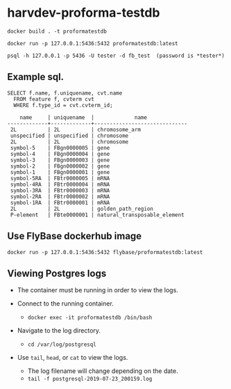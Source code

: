 # harvdev-proforma-testdb
```
docker build . -t proformatestdb

docker run -p 127.0.0.1:5436:5432 proformatestdb:latest

psql -h 127.0.0.1 -p 5436 -U tester -d fb_test  (password is *tester*)
```
## Example sql.
```
SELECT f.name, f.uniquename, cvt.name 
  FROM feature f, cvterm cvt 
  WHERE f.type_id = cvt.cvterm_id;

    name     | uniquename  |             name             
-------------+-------------+------------------------------
 2L          | 2L          | chromosome_arm
 unspecified | unspecified | chromosome
 2L          | 2L          | chromosome
 symbol-5    | FBgn0000005 | gene
 symbol-4    | FBgn0000004 | gene
 symbol-3    | FBgn0000003 | gene
 symbol-2    | FBgn0000002 | gene
 symbol-1    | FBgn0000001 | gene
 symbol-5RA  | FBtr0000005 | mRNA
 symbol-4RA  | FBtr0000004 | mRNA
 symbol-3RA  | FBtr0000003 | mRNA
 symbol-2RA  | FBtr0000002 | mRNA
 symbol-1RA  | FBtr0000001 | mRNA
 2L          | 2L          | golden_path_region
 P-element   | FBte0000001 | natural_transposable_element
```

## Use FlyBase dockerhub image
```
docker run -p 127.0.0.1:5436:5432 flybase/proformatestdb:latest
```

## Viewing Postgres logs

- The container must be running in order to view the logs.
- Connect to the running container.
  - `docker exec -it proformatestdb /bin/bash`

- Navigate to the log directory.
  -  `cd /var/log/postgresql`

- Use `tail`, `head`, or `cat` to view the logs.
  -  The log filename will change depending on the date.
  -  `tail -f postgresql-2019-07-23_200159.log`  
